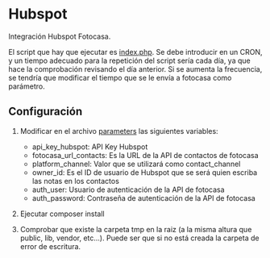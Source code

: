 # Hubspot

Integración Hubspot Fotocasa. 

El script que hay que ejecutar es [index.php](public/index.php). Se debe introducir en un CRON, y un tiempo adecuado para la repetición del script sería cada día, ya que hace la comprobación revisando el día anterior. Si se aumenta la frecuencia, se tendría que modificar el tiempo que se le envía a fotocasa como parámetro.

## Configuración
    
  1. Modificar en el archivo [parameters](config/parameters.php) las siguientes variables:
     - api_key_hubspot: API Key Hubspot
     - fotocasa_url_contacts: Es la URL de la API de contactos de fotocasa
     - platform_channel: Valor que se utilizará como contact_channel
     - owner_id: Es el ID de usuario de Hubspot que se será quien escriba las notas en los contactos
     - auth_user: Usuario de autenticación de la API de fotocasa
     - auth_password: Contraseña de autenticación de la API de fotocasa
    
  2. Ejecutar composer install
  
  3. Comprobar que existe la carpeta tmp en la raiz (a la misma altura que public, lib, vendor, etc...). Puede ser que si no está creada la carpeta de error de escritura.
  
